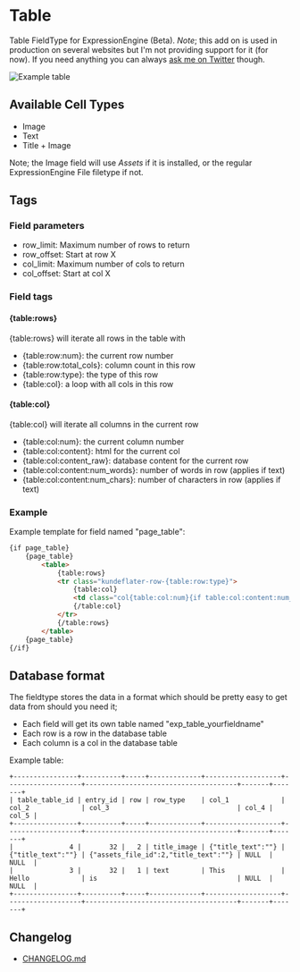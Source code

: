 # Table #

Table FieldType for ExpressionEngine (Beta). *Note*; this add on is used in production on several websites but I'm not providing support for it (for now). If you need anything you can always [ask me on Twitter](https://twitter.com/bjornbjorn) though.

![Example table](http://i.imgur.com/943OVmY.png "Table Fieldtype")

## Available Cell Types

* Image
* Text
* Title + Image

Note; the Image field will use _Assets_ if it is installed, or the regular ExpressionEngine File filetype if not.

## Tags

### Field parameters

* row_limit: Maximum number of rows to return
* row_offset: Start at row X
* col_limit: Maximum number of cols to return
* col_offset: Start at col X

### Field tags

#### {table:rows}
	
{table:rows} will iterate all rows in the table with
	
* {table:row:num}: the current row number
* {table:row:total_cols}: column count in this row
* {table:row:type}: the type of this row
* {table:col}: a loop with all cols in this row

#### {table:col}
	
{table:col} will iterate all columns in the current row
	
* {table:col:num}: the current column number
* {table:col:content}: html for the current col
* {table:col:content_raw}: database content for the current row
* {table:col:content:num_words}: number of words in row (applies if text)
* {table:col:content:num_chars}: number of characters in row (applies if text)

### Example

Example template for field named "page_table":

```html
{if page_table}
    {page_table}
        <table>
            {table:rows}
            <tr class="kundeflater-row-{table:row:type}">
                {table:col}
                <td class="col{table:col:num}{if table:col:content:num_words > 1} col-left-align{/if}">{table:col:content}</td>
                {/table:col}
            </tr>
            {/table:rows}
        </table>
    {page_table}
{/if}
```

## Database format

The fieldtype stores the data in a format which should be pretty easy to get data from should you need it;

* Each field will get its own table named "exp_table_yourfieldname"
* Each row is a row in the database table
* Each column is a col in the database table

Example table:

```
+----------------+----------+-----+-------------+-------------------+-------------------+--------------------------------------+-------+-------+
| table_table_id | entry_id | row | row_type    | col_1             | col_2             | col_3                                | col_4 | col_5 |
+----------------+----------+-----+-------------+-------------------+-------------------+--------------------------------------+-------+-------+
|              4 |       32 |   2 | title_image | {"title_text":""} | {"title_text":""} | {"assets_file_id":2,"title_text":""} | NULL  | NULL  |
|              3 |       32 |   1 | text        | This              | Hello             | is                                   | NULL  | NULL  |
+----------------+----------+-----+-------------+-------------------+-------------------+--------------------------------------+-------+-------+
```


## Changelog

* [CHANGELOG.md](./CHANGELOG.md)


